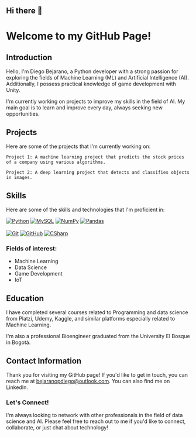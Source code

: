 ## Hi there 👋

# Welcome to my GitHub Page!

## Introduction

Hello, I'm Diego Bejarano, a Python developer with a strong passion for exploring the fields of Machine Learning (ML) and Artificial Intelligence (AI). Additionally, I possess practical knowledge of game development with Unity. 

I'm currently working on projects to improve my skills in the field of AI. My main goal is to learn and improve every day, always seeking new opportunities.

## Projects

Here are some of the projects that I'm currently working on:

    Project 1: A machine learning project that predicts the stock prices of a company using various algorithms.
   
    Project 2: A deep learning project that detects and classifies objects in images.

## Skills

Here are some of the skills and technologies that I'm proficient in:

[![Python](https://img.shields.io/badge/Python-%233776AB?logo=python&logoColor=white&style=for-the-badge&labelColor=101010)]()
[![MySQL](https://img.shields.io/badge/MySQL-4479A1?style=for-the-badge&logo=mysql&logoColor=white&labelColor=101010)]()
[![NumPy](https://img.shields.io/badge/-Numpy-%23013243?logo=numpy&logoColor=white&style=for-the-badge&labelColor=101010)]()
[![Pandas](https://img.shields.io/badge/-Pandas-%23150458?logo=pandas&logoColor=white&style=for-the-badge&labelColor=101010)]()
<br></br>
[![Git](https://img.shields.io/badge/Git-%23F05032?logo=git&logoColor=white&style=for-the-badge&labelColor=101010)]()
[![GitHub](https://img.shields.io/badge/GitHub-%236e5494?logo=github&logoColor=white&style=for-the-badge&labelColor=101010)]()
[![CSharp](https://img.shields.io/badge/csharp-%23239120?logo=csharp&logoColor=white&style=for-the-badge&labelColor=101010)]()


### Fields of interest:

 - Machine Learning
 - Data Science
 - Game Development
 - IoT

## Education

I have completed several courses related to Programming and data science from Platzi, Udemy, Kaggle, and similar platforms especially related to Machine Learning.

I'm also a professional Bioengineer graduated from the University El Bosque in Bogotá. 

## Contact Information

Thank you for visiting my GitHub page! If you'd like to get in touch, you can reach me at bejaranopdiego@outlook.com. You can also find me on LinkedIn.

### Let's Connect!

I'm always looking to network with other professionals in the field of data science and AI. Please feel free to reach out to me if you'd like to connect, collaborate, or just chat about technology!


<!--
**DarkPro2102/DarkPro2102** is a ✨ _special_ ✨ repository because its `README.md` (this file) appears on your GitHub profile.

Here are some ideas to get you started:

- 🔭 I’m currently working on ...
- 🌱 I’m currently learning ...
- 👯 I’m looking to collaborate on ...
- 🤔 I’m looking for help with ...
- 💬 Ask me about ...
- 📫 How to reach me: ...
- 😄 Pronouns: ...
- ⚡ Fun fact: ...
-->
